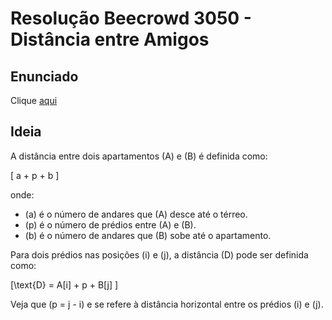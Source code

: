 # Resolução Beecrowd 3050 - Distância entre Amigos

## Enunciado

Clique [aqui](https://judge.beecrowd.com/pt/problems/view/3050)

## Ideia

A distância entre dois apartamentos \(A\) e \(B\) é definida como:

\[ a + p + b \]

onde:

- \(a\) é o número de andares que \(A\) desce até o térreo.
- \(p\) é o número de prédios entre \(A\) e \(B\).
- \(b\) é o número de andares que \(B\) sobe até o apartamento.

Para dois prédios nas posições \(i\) e \(j\), a distância (D) pode ser definida como:

\[\text{D} = A[i] + p + B[j] \]

Veja que \(p = j - i\) e se refere à distância horizontal entre os prédios \(i\) e \(j\).
